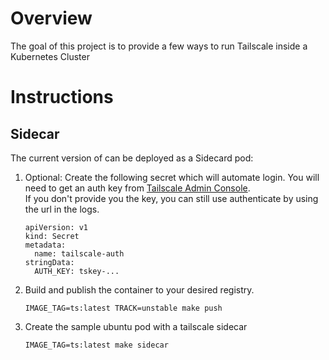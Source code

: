  # Overview
  The goal of this project is to provide a few ways to run Tailscale inside a Kubernetes Cluster

# Instructions
## Sidecar
The current version of can be deployed as a Sidecard pod:
1. Optional: Create the following secret which will automate login.
  You will need to get an auth key from [Tailscale Admin Console](https://login.tailscale.com/admin/authkeys).  
  If you don't provide you the key, you can still use authenticate by using the url in the logs.
    ```
    apiVersion: v1
    kind: Secret
    metadata:
      name: tailscale-auth
    stringData:
      AUTH_KEY: tskey-...
    ```

1. Build and publish the container to your desired registry.
    ```
    IMAGE_TAG=ts:latest TRACK=unstable make push
    ```

1. Create the sample ubuntu pod with a tailscale sidecar
    ```
    IMAGE_TAG=ts:latest make sidecar
    ```